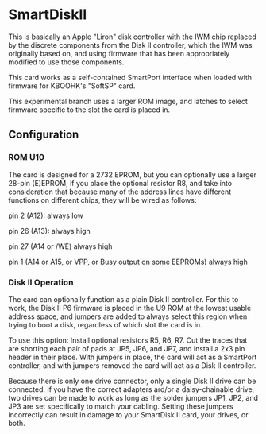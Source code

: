 # SmartDiskII

This is basically an Apple "Liron" disk controller with the IWM chip
replaced by the discrete components from the Disk II controller, which
the IWM was originally based on, and using firmware that has been
appropriately modified to use those components.

This card works as a self-contained SmartPort interface when loaded with
firmware for KBOOHK's "SoftSP" card.

This experimental branch uses a larger ROM image, and latches to select
firmware specific to the slot the card is placed in.

## Configuration

### ROM U10

The card is designed for a 2732 EPROM, but you can optionally use a larger 28-pin (E)EPROM, if you place the optional resistor R8, and take into consideration that because many of the address lines have different functions on different chips, they will be wired as follows:

pin 2 (A12): always low

pin 26 (A13): always high

pin 27 (A14 or /WE) always high

pin 1 (A14 or A15, or VPP, or Busy output on some EEPROMs) always high

### Disk II Operation

The card can optionally function as a plain Disk II controller. For this to work, the Disk II P6 firmware is placed in the U9 ROM at the lowest usable address space, and jumpers are added to always select this region when trying to boot a disk, regardless of which slot the card is in.

To use this option: Install optional resistors R5, R6, R7. Cut the traces that are shorting each pair of pads at JP5, JP6, and JP7, and install a 2x3 pin header in their place. With jumpers in place, the card will act as a SmartPort controller, and with jumpers removed the card will act as a Disk II controller.

Because there is only one drive connector, only a single Disk II drive can be connected. If you have the correct adapters ard/or a daisy-chainable drive, two drives can be made to work as long as the solder jumpers JP1, JP2, and JP3 are set specifically to match your cabling. Setting these jumpers incorrectly can result in damage to your SmartDisk II card, your drives, or both.
